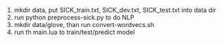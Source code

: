 1. mkdir data, put SICK_train.txt, SICK_dev.txt, SICK_test.txt into data dir
2. run python preprocess-sick.py to do NLP
3. mkdir data/glove, than run convert-wordvecs.sh
4. run th main.lua to train/test/predict model
